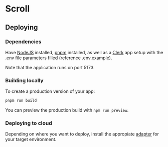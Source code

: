 # Scroll

## Deploying

### Dependencies

Have [NodeJS](https://nodejs.org/en) installed, [pnpm](https://pnpm.io/) installed, 
as well as a [Clerk](https://clerk.com/) app setup with the .env file parameters filled 
(reference .env.example).

Note that the application runs on port 5173.

### Building locally

To create a production version of your app:

```bash
pnpm run build
```

You can preview the production build with `npm run preview`.

### Deploying to cloud

Depending on where you want to deploy, install the appropiate 
[adapter](https://svelte.dev/docs/kit/adapters) for your target environment.
